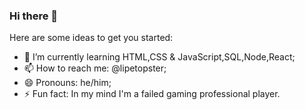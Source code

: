 ### Hi there 👋




Here are some ideas to get you started:

- 🌱 I’m currently learning HTML,CSS & JavaScript,SQL,Node,React;
- 📫 How to reach me: @lipetopster;
- 😄 Pronouns: he/him;
- ⚡ Fun fact: In my mind I'm a failed gaming professional player.

